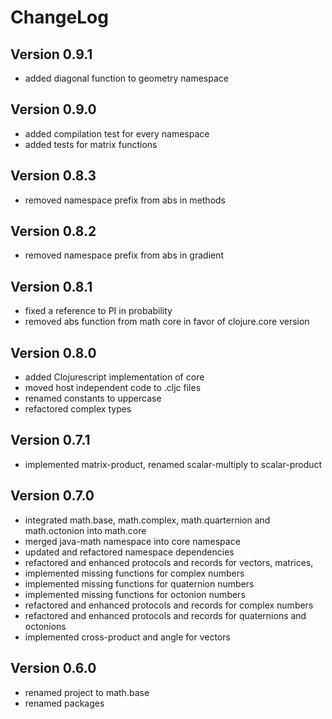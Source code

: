 ChangeLog
=========

Version 0.9.1
-------------
* added diagonal function to geometry namespace

Version 0.9.0
-------------
* added compilation test for every namespace
* added tests for matrix functions

Version 0.8.3
-------------
* removed namespace prefix from abs in methods

Version 0.8.2
-------------
* removed namespace prefix from abs in gradient

Version 0.8.1
-------------
* fixed a reference to PI in probability
* removed abs function from math core in favor of clojure.core version

Version 0.8.0
-------------
* added Clojurescript implementation of core
* moved host independent code to .cljc files
* renamed constants to uppercase
* refactored complex types

Version 0.7.1
-------------
* implemented matrix-product, renamed scalar-multiply to scalar-product

Version 0.7.0
-------------
* integrated math.base, math.complex, math.quarternion and math.octonion
  into math.core
* merged java-math namespace into core namespace
* updated and refactored namespace dependencies
* refactored and enhanced protocols and records for vectors, matrices,
* implemented missing functions for complex numbers
* implemented missing functions for quaternion numbers
* implemented missing functions for octonion numbers
* refactored and enhanced protocols and records for complex numbers
* refactored and enhanced protocols and records for quaternions and octonions
* implemented cross-product and angle for vectors


Version 0.6.0
-------------
* renamed project to math.base
* renamed packages
